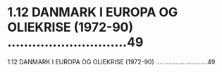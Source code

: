# 1.12 DANMARK I EUROPA OG OLIEKRISE (1972-90) .............................49

1.12 DANMARK I EUROPA OG OLIEKRISE (1972-90) .............................49
